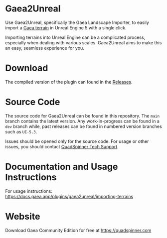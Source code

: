 # Gaea2Unreal

Use Gaea2Unreal, specifically the Gaea Landscape Importer, to easily import a [Gaea terrain](https://quadspinner.com) in Unreal Engine 5 with a single click.

Importing terrains into Unreal Engine can be a complicated process, especially when dealing with various scales. Gaea2Unreal aims to make this an easy, seamless experience for you.

# Download 
The compiled version of the plugin can found in the [Releases](https://github.com/QuadSpinner/Gaea2Unreal/releases).

# Source Code
The source code for Gaea2Unreal can be found in this repository. The `main` branch contains the latest version. Any work-in-progress can be found in a `dev` branch while, past releases can be found in numbered version branches such as `UE-5.3`.

Issues should be opened only for the source code. For usage or other issues, you should contact [QuadSpinner Tech Support](https://quadspinner.com/support).

# Documentation and Usage Instructions
For usage instructions: https://docs.gaea.app/plugins/gaea2unreal/importing-terrains

# Website
Download Gaea Community Edition for free at https://quadspinner.com 
